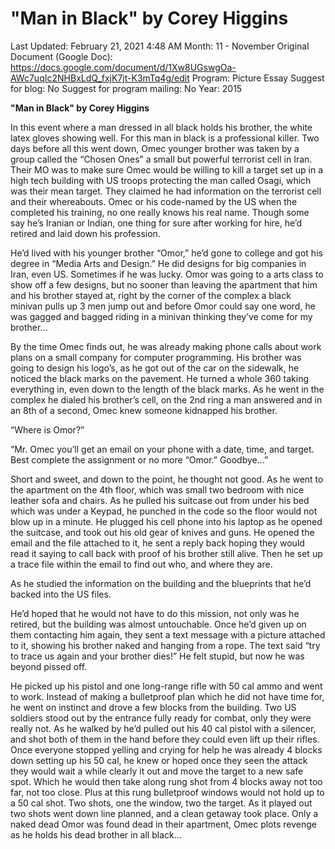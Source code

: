 # "Man in Black" by Corey Higgins

Last Updated: February 21, 2021 4:48 AM
Month: 11 - November
Original Document (Google Doc): https://docs.google.com/document/d/1Xw8UGswgOa-AWc7uqIc2NHBxLdQ_fxjK7jt-K3mTq4g/edit
Program: Picture Essay
Suggest for blog: No
Suggest for program mailing: No
Year: 2015

**"Man in Black" by Corey Higgins**

In this event where a man dressed in all black holds his brother, the white latex gloves showing well. For this man in black is a professional killer. Two days before all this went down, Omec younger brother was taken by a group called the “Chosen Ones” a small but powerful terrorist cell in Iran. Their MO was to make sure Omec would be willing to kill a target set up in a high tech building with US troops protecting the man called Osagi, which was their mean target. They claimed he had information on the terrorist cell and their whereabouts. Omec or his code-named by the US when the completed his training, no one really knows his real name. Though some say he’s Iranian or Indian, one thing for sure after working for hire, he’d retired and laid down his profession.

He’d lived with his younger brother “Omor,” he’d gone to college and got his degree in “Media Arts and Design.” He did designs for big companies in Iran, even US. Sometimes if he was lucky. Omor was going to a arts class to show off a few designs, but no sooner than leaving the apartment that him and his brother stayed at, right by the corner of the complex a black minivan pulls up 3 men jump out and before Omor could say one word, he was gagged and bagged riding in a minivan thinking they’ve come for my brother…

By the time Omec finds out, he was already making phone calls about work plans on a small company for computer programming. His brother was going to design his logo’s, as he got out of the car on the sidewalk, he noticed the black marks on the pavement. He turned a whole 360 taking everything in, even down to the length of the black marks. As he went in the complex he dialed his brother’s cell, on the 2nd ring a man answered and in an 8th of a second, Omec knew someone kidnapped his brother.

“Where is Omor?”

“Mr. Omec you’ll get an email on your phone with a date, time, and target. Best complete the assignment or no more “Omor.” Goodbye…”

Short and sweet, and down to the point, he thought not good. As he went to the apartment on the 4th floor, which was small two bedroom with nice leather sofa and chairs. As he pulled his suitcase out from under his bed which was under a Keypad, he punched in the code so the floor would not blow up in a minute. He plugged his cell phone into his laptop as he opened the suitcase, and took out his old gear of knives and guns. He opened the email and the file attached to it, he sent a reply back hoping they would read it saying to call back with proof of his brother still alive. Then he set up a trace file within the email to find out who, and where they are.

As he studied the information on the building and the blueprints that he’d backed into the US files.

He’d hoped that he would not have to do this mission, not only was he retired, but the building was almost untouchable. Once he’d given up on them contacting him again, they sent a text message with a picture attached to it, showing his brother naked and hanging from a rope. The text said “try to trace us again and your brother dies!” He felt stupid, but now he was beyond pissed off.

He picked up his pistol and one long-range rifle with 50 cal ammo and went to work. Instead of making a bulletproof plan which he did not have time for, he went on instinct and drove a few blocks from the building. Two US soldiers stood out by the entrance fully ready for combat, only they were really not. As he walked by he’d pulled out his 40 cal pistol with a silencer, and shot both of them in the hand before they could even lift up their rifles. Once everyone stopped yelling and crying for help he was already 4 blocks down setting up his 50 cal, he knew or hoped once they seen the attack they would wait a while clearly it out and move the target to a new safe spot. Which he would then take along rung shot from 4 blocks away not too far, not too close. Plus at this rung bulletproof windows would not hold up to a 50 cal shot. Two shots, one the window, two the target. As it played out two shots went down line planned, and a clean getaway took place. Only a naked dead Omor was found dead in their apartment, Omec plots revenge as he holds his dead brother in all black...